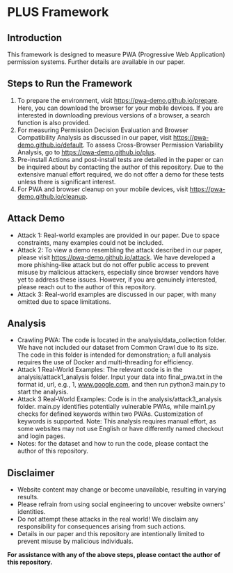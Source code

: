 # PLUS Framework
## Introduction
This framework is designed to measure PWA (Progressive Web Application) permission systems. Further details are available in our paper.

## Steps to Run the Framework
1. To prepare the environment, visit https://pwa-demo.github.io/prepare. Here, you can download the browser for your mobile devices. If you are interested in downloading previous versions of a browser, a search function is also provided.
2. For measuring Permission Decision Evaluation and Browser Compatibility Analysis as discussed in our paper, visit https://pwa-demo.github.io/default. To assess Cross-Browser Permission Variability Analysis, go to https://pwa-demo.github.io/plus.
3. Pre-install Actions and post-install tests are detailed in the paper or can be inquired about by contacting the author of this repository. Due to the extensive manual effort required, we do not offer a demo for these tests unless there is significant interest.
4. For PWA and browser cleanup on your mobile devices, visit https://pwa-demo.github.io/cleanup.


## Attack Demo
* Attack 1: Real-world examples are provided in our paper. Due to space constraints, many examples could not be included.
* Attack 2: To view a demo resembling the attack described in our paper, please visit https://pwa-demo.github.io/attack. We have developed a more phishing-like attack but do not offer public access to prevent misuse by malicious attackers, especially since browser vendors have yet to address these issues. However, if you are genuinely interested, please reach out to the author of this repository.
* Attack 3: Real-world examples are discussed in our paper, with many omitted due to space limitations.

## Analysis
* Crawling PWA: The code is located in the analysis/data_collection folder. We have not included our dataset from Common Crawl due to its size. The code in this folder is intended for demonstration; a full analysis requires the use of Docker and multi-threading for efficiency.
* Attack 1 Real-World Examples: The relevant code is in the analysis/attack1_analysis folder. Input your data into final_pwa.txt in the format id, url, e.g., 1, www.google.com, and then run python3 main.py to start the analysis.
* Attack 3 Real-World Examples: Code is in the analysis/attack3_analysis folder. main.py identifies potentially vulnerable PWAs, while main1.py checks for defined keywords within two PWAs. Customization of keywords is supported. Note: This analysis requires manual effort, as some websites may not use English or have differently named checkout and login pages.
* Notes: for the dataset and how to run the code, please contact the author of this repository.


## Disclaimer
* Website content may change or become unavailable, resulting in varying results.
* Please refrain from using social engineering to uncover website owners' identities.
* Do not attempt these attacks in the real world! We disclaim any responsibility for consequences arising from such actions. 
* Details in our paper and this repository are intentionally limited to prevent misuse by malicious individuals.


**For assistance with any of the above steps, please contact the author of this repository.**